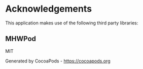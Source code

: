 # Acknowledgements
This application makes use of the following third party libraries:

## MHWPod

MIT

Generated by CocoaPods - https://cocoapods.org
